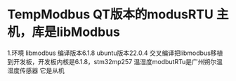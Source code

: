 # TempModbus QT版本的modusRTU 主机，库是libModbus
1.环境
libmodbus 编译版本6.1.8
ubuntu版本22.0.4
交叉编译把libmodbus移植到开发板，开发板内核是6.1.8，stm32mp257
温湿度modbutRTu是广州朔尔温湿度传感器 它是从机


  
